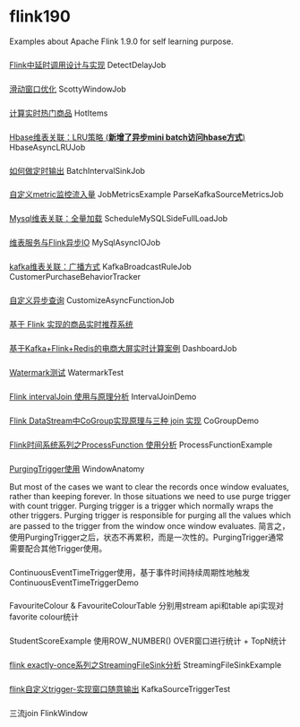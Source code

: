 # flink190
Examples about Apache Flink 1.9.0 for self learning purpose.


###
[Flink中延时调用设计与实现](https://mp.weixin.qq.com/s/dUbT7qV6RZdjh7gLDMp4gQ)
DetectDelayJob

###
[滑动窗口优化](https://github.com/TU-Berlin-DIMA/scotty-window-processor)
ScottyWindowJob

###
[计算实时热门商品](http://wuchong.me/blog/2018/11/07/use-flink-calculate-hot-items/)
HotItems

###
[Hbase维表关联：LRU策略 (**新增了异步mini batch访问hbase方式**)](https://mp.weixin.qq.com/s/8Pg_VMtNB6wtYRZRPTOrjg)
HbaseAsyncLRUJob

###
[如何做定时输出](https://mp.weixin.qq.com/s/VUEvvoHoupZMpxWQsEeHEA)
BatchIntervalSinkJob

###
[自定义metric监控流入量](https://mp.weixin.qq.com/s/QG-L1Wey3LpaN1aD_Li8aQ)
JobMetricsExample
ParseKafkaSourceMetricsJob

###
[Mysql维表关联：全量加载](https://mp.weixin.qq.com/s/Hr7fg3rh2YaTCLtfyuuRfA)
ScheduleMySQLSideFullLoadJob

###
[维表服务与Flink异步IO](https://mp.weixin.qq.com/s/oMIc1RWcg2ynW0l6uaqIRQ)
MySqlAsyncIOJob

###
[kafka维表关联：广播方式](https://mp.weixin.qq.com/s/WyR_sGu-JNCJFkm2fAZ-PA)
KafkaBroadcastRuleJob
CustomerPurchaseBehaviorTracker

###
[自定义异步查询](https://mp.weixin.qq.com/s/kTpE8tNOchJeTeS13SD1jg)
CustomizeAsyncFunctionJob

###
[基于 Flink 实现的商品实时推荐系统](https://mp.weixin.qq.com/s/pF8mr4AeUwWWpGEAKmJW2w)

###
[基于Kafka+Flink+Redis的电商大屏实时计算案例](https://mp.weixin.qq.com/s/BPzOBz7oTfn2_yW8tevEEw)
DashboardJob

###
[Watermark测试](https://blog.csdn.net/qq_22222499/article/details/94997611)
WatermarkTest

###
[Flink intervalJoin 使用与原理分析](https://mp.weixin.qq.com/s/Sfi_CvNw7-OJHU-NplFcjA)
IntervalJoinDemo

###
[Flink DataStream中CoGroup实现原理与三种 join 实现](https://mp.weixin.qq.com/s?__biz=MzU5MTc1NDUyOA==&mid=2247483962&idx=1&sn=cd6a1c3687188088e61bc309529295b8&chksm=fe2b6675c95cef63731588cb572dd7bcb921d5db7a4ecc8692d8466f98d0c35e78148284802a&token=1137454042&lang=zh_CN&scene=21#wechat_redirect)
CoGroupDemo

###
[Flink时间系统系列之ProcessFunction 使用分析](https://mp.weixin.qq.com/s/cqbbxc0xLpSnyQS7C6Fg0Q)
ProcessFunctionExample

###
[PurgingTrigger使用](http://blog.madhukaraphatak.com/introduction-to-flink-streaming-part-6/)
WindowAnatomy

But most of the cases we want to clear the records once window evaluates, rather than keeping forever. In those situations we need to use purge trigger with count trigger.
Purging trigger is a trigger which normally wraps the other triggers. Purging trigger is responsible for purging all the values which are passed to the trigger from the window once window evaluates.
简言之，使用PurgingTrigger之后，状态不再累积，而是一次性的。PurgingTrigger通常需要配合其他Trigger使用。

###
ContinuousEventTimeTrigger使用，基于事件时间持续周期性地触发
ContinuousEventTimeTriggerDemo

###
FavouriteColour & FavouriteColourTable
分别用stream api和table api实现对favorite colour统计

###
StudentScoreExample
使用ROW_NUMBER() OVER窗口进行统计 + TopN统计

###
[flink exactly-once系列之StreamingFileSink分析](https://mp.weixin.qq.com/s/4EtkNns-KAzEqL3GRMRLAg)
StreamingFileSinkExample

###
[flink自定义trigger-实现窗口随意输出](https://mp.weixin.qq.com/s/8wxiC1QLpCHvnWjTJGOhXw)
KafkaSourceTriggerTest

###
三流join
FlinkWindow